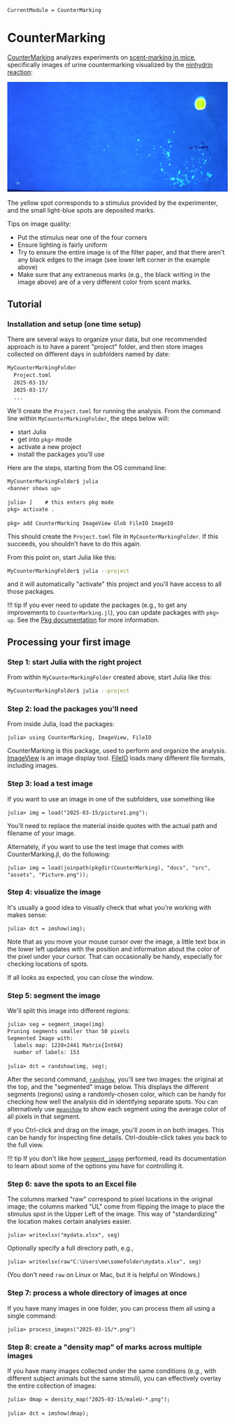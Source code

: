 ```@meta
CurrentModule = CounterMarking
```

# CounterMarking

[CounterMarking](https://github.com/HolyLab/CounterMarking.jl) analyzes experiments on [scent-marking in mice](https://www.sciencedirect.com/science/article/pii/S0003347287800167),
specifically images of urine countermarking visualized by the [ninhydrin reaction](https://pubs.acs.org/doi/full/10.1021/jf030490p):

![A ninhydrin-stained image](assets/Picture.png)

The yellow spot corresponds to a stimulus provided by the experimenter, and the small light-blue spots are deposited marks.

Tips on image quality:

- Put the stimulus near one of the four corners
- Ensure lighting is fairly uniform
- Try to ensure the entire image is of the filter paper, and that there aren't any black edges to the image (see lower left corner in the example above)
- Make sure that any extraneous marks (e.g., the black writing in the image above) are of a very different color from scent marks.

## Tutorial

### Installation and setup (one time setup)

There are several ways to organize your data, but one recommended approach is to have a parent "project" folder, and then store images collected on different days in subfolders named by date:

```sh
MyCounterMarkingFolder
  Project.toml
  2025-03-15/
  2025-03-17/
  ...
```

We'll create the `Project.toml` for running the analysis. From the command line within `MyCounterMarkingFolder`, the steps below will:

- start Julia
- get into `pkg>` mode
- activate a new project
- install the packages you'll use

Here are the steps, starting from the OS command line:

```
MyCounterMarkingFolder$ julia
<banner shows up>

julia> ]    # this enters pkg mode
pkg> activate .

pkg> add CounterMarking ImageView Glob FileIO ImageIO
```

This should create the `Project.toml` file in `MyCounterMarkingFolder`. If this succeeds, you shouldn't have to do this again.


From this point on, start Julia like this:

```sh
MyCounterMarkingFolder$ julia --project
```

and it will automatically "activate" this project and you'll have access to all those packages.

!!! tip
    If you ever need to update the packages (e.g., to get any improvements
    to `CounterMarking.jl`), you can update packages with `pkg> up`. See the
    [Pkg documentation](https://pkgdocs.julialang.org/v1/getting-started/) for
    more information.

## Processing your first image

### Step 1: start Julia with the right project

From within `MyCounterMarkingFolder` created above, start Julia like this:

```sh
MyCounterMarkingFolder$ julia --project
```

### Step 2: load the packages you'll need

From inside Julia, load the packages:

```
julia> using CounterMarking, ImageView, FileIO
```

CounterMarking is this package, used to perform and organize the analysis.
[ImageView](https://github.com/JuliaImages/ImageView.jl) is an image display tool.
[FileIO](https://github.com/JuliaIO/FileIO.jl) loads many different file formats, including images.

### Step 3: load a test image

If you want to use an image in one of the subfolders, use something like

```
julia> img = load("2025-03-15/picture1.png");
```

You'll need to replace the material inside quotes with the actual path and filename of your image.

Alternately, if you want to use the test image that comes with CounterMarking.jl, do the following:

```
julia> img = load(joinpath(pkgdir(CounterMarking), "docs", "src", "assets", "Picture.png"));
```

### Step 4: visualize the image

It's usually a good idea to visually check that what you're working with makes sense:

```
julia> dct = imshow(img);
```

Note that as you move your mouse cursor over the image, a little text box in the lower left updates with the position and information about the color of the pixel under your cursor.
That can occasionally be handy, especially for checking locations of spots.

If all looks as expected, you can close the window.

### Step 5: segment the image

We'll split this image into different regions:

```
julia> seg = segment_image(img)
Pruning segments smaller than 50 pixels
Segmented Image with:
  labels map: 1220×2441 Matrix{Int64}
  number of labels: 153

julia> dct = randshow(img, seg);
```

After the second command, [`randshow`](@ref), you'll see two images: the original at the top, and the "segmented" image below. This displays the different segments (regions) using a randomly-chosen color, which can be handy for checking how well the analysis did in identifying separate spots. You can alternatively use [`meanshow`](@ref) to show each segment using the average color of all pixels in that segment.

If you Ctrl-click and drag on the image, you'll zoom in on both images. This can be handy for inspecting fine details. Ctrl-double-click takes you back to the full view.

!!! tip
    If you don't like how [`segment_image`](@ref) performed, read its documentation to learn about some of the options you have for controlling it.

### Step 6: save the spots to an Excel file

The columns marked "raw" correspond to pixel locations in the original image; the columns marked "UL" come from flipping the image to place the stimulus spot in the Upper Left of the image.
This way of "standardizing" the location makes certain analyses easier.

```
julia> writexlsx("mydata.xlsx", seg)
```

Optionally specify a full directory path, e.g.,

```
julia> writexlsx(raw"C:\Users\me\somefolder\mydata.xlsx", seg)
```

(You don't need `raw` on Linux or Mac, but it is helpful on Windows.)

### Step 7: process a whole directory of images at once

If you have many images in one folder, you can process them all using a single command:

```
julia> process_images("2025-03-15/*.png")
```

### Step 8: create a "density map" of marks across multiple images

If you have many images collected under the same conditions (e.g., with different subject animals but the same stimuli), you can effectively overlay the entire collection of images:

```
julia> dmap = density_map("2025-03-15/maleU-*.png");

julia> dct = imshow(dmap);
```
